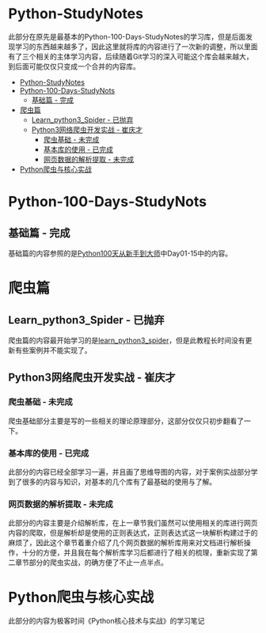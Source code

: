 # Python-StudyNotes

  此部分在原先是最基本的Python-100-Days-StudyNotes的学习库，但是后面发现学习的东西越来越多了，因此这里就将库的内容进行了一次新的调整，所以里面有了三个相关的主体学习内容，后续随着Git学习的深入可能这个库会越来越大，到后面可能仅仅只变成一个合并的内容库。

- [Python-StudyNotes](#python-studynotes)
- [Python-100-Days-StudyNots](#python-100-days-studynots)
  - [基础篇 - 完成](#基础篇---完成)
- [爬虫篇](#爬虫篇)
  - [Learn\_python3\_Spider - 已抛弃](#learn_python3_spider---已抛弃)
  - [Python3网络爬虫开发实战 - 崔庆才](#python3网络爬虫开发实战---崔庆才)
    - [爬虫基础 - 未完成](#爬虫基础---未完成)
    - [基本库的使用 - 已完成](#基本库的使用---已完成)
    - [网页数据的解析提取 - 未完成](#网页数据的解析提取---未完成)
- [Python爬虫与核心实战](#python爬虫与核心实战)


# Python-100-Days-StudyNots

## 基础篇 - 完成

  基础篇的内容参照的是[Python100天从新手到大师](https://github.com/jackfrued/Python-100-Days)中Day01-15中的内容。

# 爬虫篇

## Learn_python3_Spider - 已抛弃

  爬虫篇的内容最开始学习的是[learn_python3_spider](https://github.com/wistbean/learn_python3_spider)，但是此教程长时间没有更新有些案例并不能实现了。

## Python3网络爬虫开发实战 - 崔庆才

### 爬虫基础 - 未完成

  爬虫基础部分主要是写的一些相关的理论原理部分，这部分仅仅只初步翻看了一下。

### 基本库的使用 - 已完成

  此部分的内容已经全部学习一遍，并且画了思维导图的内容，对于案例实战部分学到了很多的内容与知识，对基本的几个库有了最基础的使用与了解。

### 网页数据的解析提取 - 未完成

  此部分的内容主要是介绍解析库，在上一章节我们虽然可以使用相关的库进行网页内容的爬取，但是解析却是使用的正则表达式，正则表达式这一块解析构建过于的麻烦了，因此这个章节着重介绍了几个网页数据的解析库用来对文档进行解析操作，十分的方便，并且我在每个解析库学习后都进行了相关的梳理，重新实现了第二章节部分的爬虫实战，的确方便了不止一点半点。

# Python爬虫与核心实战

  此部分的内容为极客时间《Python核心技术与实战》的学习笔记

